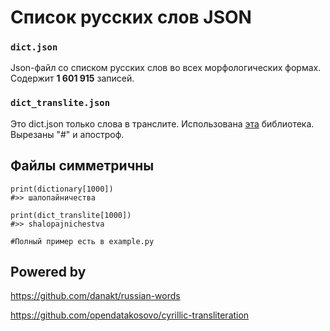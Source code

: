 # Список русских слов JSON 

### `dict.json`
Json-файл со списком русских слов во всех морфологических формах.  
Содержит **1 601 915** записей.  

### `dict_translite.json`
Это dict.json только слова в транслите.
Использована [эта](https://github.com/opendatakosovo/cyrillic-transliteration) библиотека. Вырезаны "#" и апостроф.

## Файлы симметричны

    print(dictionary[1000])
    #>> шалопайничества

    print(dict_translite[1000])
    #>> shalopajnichestva
    
    #Полный пример есть в example.py


## Powered by

https://github.com/danakt/russian-words

https://github.com/opendatakosovo/cyrillic-transliteration